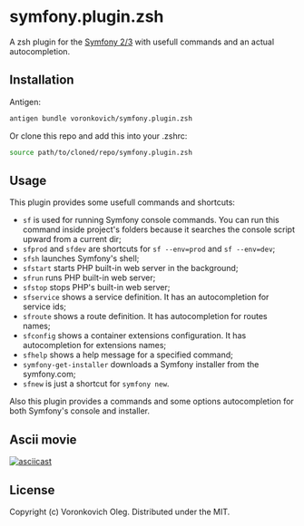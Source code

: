 # symfony.plugin.zsh

A zsh plugin for the [Symfony 2/3](https://symfony.com/) with usefull commands and an actual autocompletion.

## Installation

Antigen:

```sh
antigen bundle voronkovich/symfony.plugin.zsh
```

Or clone this repo and add this into your .zshrc:

```sh
source path/to/cloned/repo/symfony.plugin.zsh
```

## Usage

This plugin provides some usefull commands and shortcuts:

- `sf` is used for running Symfony console commands. You can run this command inside project's folders because it searches the console script upward from a current dir;
- `sfprod` and `sfdev` are shortcuts for `sf --env=prod` and `sf --env=dev`;
- `sfsh` launches Symfony's shell;
- `sfstart` starts PHP built-in web server in the background;
- `sfrun` runs PHP built-in web server;
- `sfstop` stops PHP's built-in web server;
- `sfservice` shows a service definition. It has an autocompletion for service ids;
- `sfroute` shows a route definition. It has autocompletion for routes names;
- `sfconfig` shows a container extensions configuration. It has autocompletion for extensions names;
- `sfhelp` shows a help message for a specified command;
- `symfony-get-installer` downloads a Symfony installer from the symfony.com;
- `sfnew` is just a shortcut for `symfony new`.

Also this plugin provides a commands and some options autocompletion for both Symfony's console and installer.

## Ascii movie

[![asciicast](https://asciinema.org/a/03shcf05p1wz0ppg2dambztig.png)](https://asciinema.org/a/03shcf05p1wz0ppg2dambztig)

## License

Copyright (c) Voronkovich Oleg. Distributed under the MIT.
